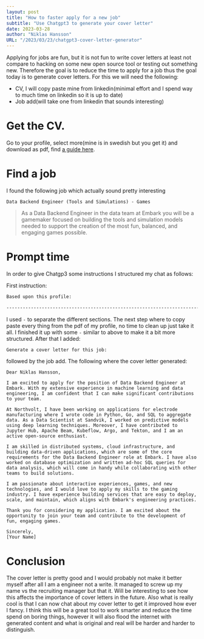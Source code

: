 ```yaml
---
layout: post
title: "How to faster apply for a new job"
subtitle: "Use Chatgpt3 to generate your cover letter"
date: 2023-03-28
author: "Niklas Hansson"
URL: "/2023/03/23/chatgpt3-cover-letter-generator"
---
```


Applying for jobs are fun, but it is not fun to write cover letters at least not compare to hacking on some new open source tool or testing out something new. Therefore the goal is to reduce the time to apply for a job thus the goal today is to generate cover letters. For this we will need the following: 

- CV, I will copy paste mine from linkedin(minimal effort and I spend way to much time on linkedin so it is up to date)
- Job add(will take one from linkedin that sounds interesting)


# Get the CV. 

Go to your profile, select more(mine is in swedish but you get it) and download as pdf, find [a guide here](https://www.linkedin.com/help/linkedin/answer/a541960/save-a-profile-as-a-pdf?lang=en). 

# Find a job

I found the following job which actually sound pretty interesting

`Data Backend Engineer (Tools and Simulations) - Games`

> As a Data Backend Engineer in the data team at Embark you will be a gamemaker focused on building the tools and simulation models needed to support the creation of the most fun, balanced, and engaging games possible.

# Prompt time

In order to give Chatgp3 some instructions I structured my chat as follows: 


First instruction: 

```bash
Based upon this profile: 

-------------------------------------------------------------------------------------------------
```

I used `-` to separate the different sections. The next step where to copy paste every thing from the pdf of my profile, no time to clean up just take it all. I finished it up with some `-` similar to above to make it a bit more structured. After that I added: 


```bash
Generate a cover letter for this job: 
```

followed by the job add. The following where the cover letter generated: 


```text
Dear Niklas Hansson,

I am excited to apply for the position of Data Backend Engineer at Embark. With my extensive experience in machine learning and data engineering, I am confident that I can make significant contributions to your team.

At Northvolt, I have been working on applications for electrode manufacturing where I wrote code in Python, Go, and SQL to aggregate data. As a Data Scientist at Sandvik, I worked on predictive models using deep learning techniques. Moreover, I have contributed to Jupyter Hub, Apache Beam, Kubeflow, Argo, and Tekton, and I am an active open-source enthusiast.

I am skilled in distributed systems, cloud infrastructure, and building data-driven applications, which are some of the core requirements for the Data Backend Engineer role at Embark. I have also worked on database optimization and written ad-hoc SQL queries for data analysis, which will come in handy while collaborating with other teams to build solutions.

I am passionate about interactive experiences, games, and new technologies, and I would love to apply my skills to the gaming industry. I have experience building services that are easy to deploy, scale, and maintain, which aligns with Embark's engineering practices.

Thank you for considering my application. I am excited about the opportunity to join your team and contribute to the development of fun, engaging games.

Sincerely,
[Your Name]
```

# Conclusion

The cover letter is pretty good and I would probably not make it better myself after all I am a engineer not a write. It managed to screw up my name vs the recruiting manager but that it. Will be interesting to see how this affects the importance of cover letters in the future. Also what is really cool is that I can now chat about my cover letter to get it improved how ever I fancy. I think this will be a great tool to work smarter and reduce the time spend on boring things, however it will also flood the internet with generated content and what is original and real will be harder and harder to distinguish. 